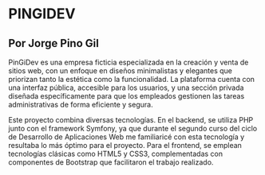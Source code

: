# PINGIDEV
## Por Jorge Pino Gil

PinGiDev es una empresa ficticia especializada en la creación y venta de sitios web, con un enfoque en diseños minimalistas y elegantes 
que priorizan tanto la estética como la funcionalidad. La plataforma cuenta con una interfaz pública, accesible para los usuarios, y una
sección privada diseñada específicamente para que los empleados gestionen las tareas administrativas de forma eficiente y segura.

Este proyecto combina diversas tecnologías. En el backend, se utiliza PHP junto con el framework Symfony, ya que durante el segundo curso 
del ciclo de Desarrollo de Aplicaciones Web me familiaricé con esta tecnología y resultaba lo más óptimo para el proyecto. Para el frontend, 
se emplean tecnologías clásicas como HTML5 y CSS3, complementadas con componentes de Bootstrap que facilitaron el trabajo realizado.



